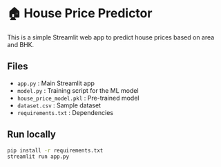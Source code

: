 
# 🏠 House Price Predictor

This is a simple Streamlit web app to predict house prices based on area and BHK.

## Files
- `app.py` : Main Streamlit app
- `model.py` : Training script for the ML model
- `house_price_model.pkl` : Pre-trained model
- `dataset.csv` : Sample dataset
- `requirements.txt` : Dependencies

## Run locally
```bash
pip install -r requirements.txt
streamlit run app.py
```
